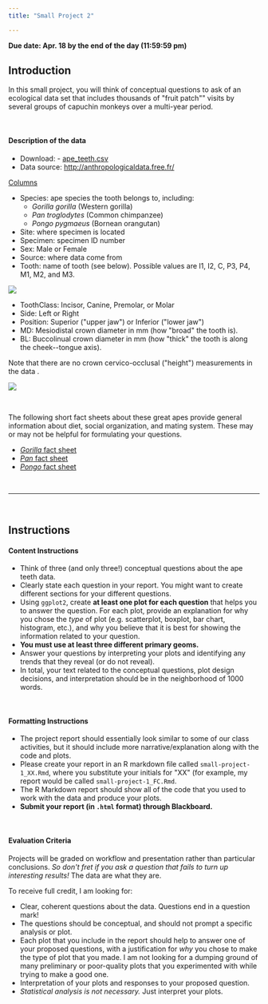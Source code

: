 ```yaml
---
title: "Small Project 2"

---
```


**Due date: Apr. 18 by the end of the day (11:59:59 pm)**

## Introduction

In this small project, you will think of conceptual questions to ask of an ecological data set that includes thousands of "fruit patch"" visits by several groups of capuchin monkeys over a multi-year period.

<br>

#### Description of the data

- Download: - [<i class="fas fa-file-csv"></i> ape_teeth.csv](/files/data/ape_teeth.csv)
- Data source: <http://anthropologicaldata.free.fr/>

<u>Columns</u>

- Species: ape species the tooth belongs to, including:
    - _Gorilla gorilla_ (Western gorilla)
    - _Pan troglodytes_ (Common chimpanzee)
    - _Pongo pygmaeus_ (Bornean orangutan)
- Site: where specimen is located
- Specimen: specimen ID number
- Sex: Male or Female
- Source: where data come from
- Tooth: name of tooth (see below). Possible values are I1, I2, C, P3, P4, M1, M2, and M3.

![](/img/teeth_names.png)

- ToothClass: Incisor, Canine, Premolar, or Molar
- Side: Left or Right
- Position: Superior ("upper jaw") or Inferior ("lower jaw")
- MD: Mesiodistal crown diameter in mm (how "broad" the tooth is).
- BL: Buccolinual crown diameter in mm (how "thick" the tooth is along the cheek--tongue axis).

Note that there are no crown cervico-occlusal ("height") measurements in the data <i class="far fa-frown"></i>. 

![](/img/teeth.jpg)

<br>

The following short fact sheets about these great apes provide general information about diet, social organization, and mating system. These may or may not be helpful for formulating your questions.

- [_Gorilla_ fact sheet](http://pin.primate.wisc.edu/factsheets/entry/gorilla)
- [_Pan_ fact sheet](http://pin.primate.wisc.edu/factsheets/entry/chimpanzee)
- [_Pongo_ fact sheet](http://pin.primate.wisc.edu/factsheets/entry/orangutan)

<br>
<hr>
<br>

## Instructions

#### Content Instructions

- Think of three (and only three!) conceptual questions about the ape teeth data.
- Clearly state each question in your report. You might want to create different sections for your different questions.
- Using `ggplot2`, create **at least one plot for each question** that helps you to answer the question. For each plot, provide an explanation for why you chose the _type_ of plot (e.g. scatterplot, boxplot, bar chart, histogram, etc.), and why you believe that it is best for showing the information related to your question. 
- **You must use at least three different primary geoms.**
- Answer your questions by interpreting your plots and identifying any trends that they reveal (or do not reveal).
- In total, your text related to the conceptual questions, plot design decisions, and interpretation should be in the neighborhood of 1000 words.

<br>

#### Formatting Instructions

- The project report should essentially look similar to some of our class activities, but it should include more narrative/explanation along with the code and plots.
- Please create your report in an R markdown file called `small-project-1_XX.Rmd`, where you substitute your initials for "XX" (for example, my report would be called `small-project-1_FC.Rmd`.
- The R Markdown report should show all of the code that you used to work with the data and produce your plots.
- **Submit your report (in `.html` format) through Blackboard.**

<br>

#### Evaluation Criteria

Projects will be graded on workflow and presentation rather than particular conclusions. _So don't fret if you ask a question that fails to turn up interesting results!_ The data are what they are.

To receive full credit, I am looking for:

- Clear, coherent questions about the data. Questions end in a question mark!
- The questions should be conceptual, and should not prompt a specific analysis or plot.
- Each plot that you include in the report should help to answer one of your proposed questions, with a justification for _why_ you chose to make the type of plot that you made. I am not looking for a dumping ground of many preliminary or poor-quality plots that you experimented with while trying to make a good one.
- Interpretation of your plots and responses to your proposed question.
- _Statistical analysis is not necessary._ Just interpret your plots.